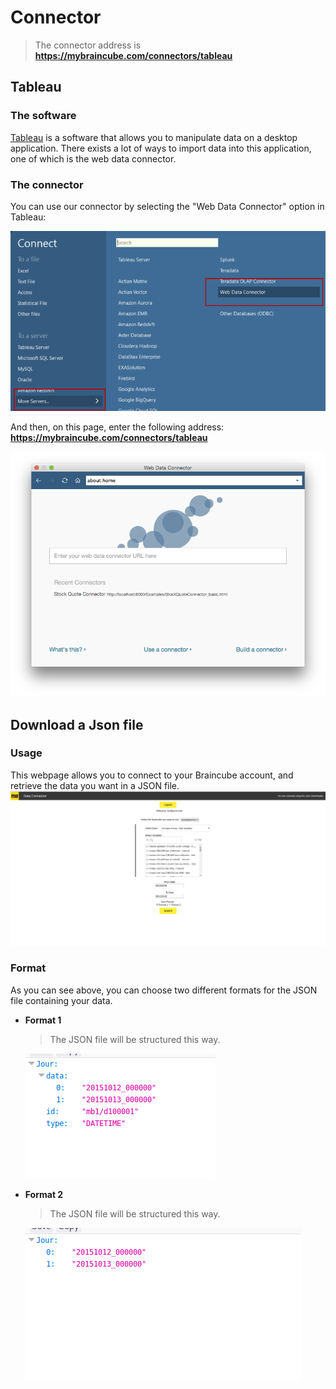 # Connector

> The connector address is **https://mybraincube.com/connectors/tableau**

## Tableau

### The software

<a href="https://www.tableau.com/" target="_blank">Tableau</a> is a software that allows you to manipulate data on a desktop application.
There exists a lot of ways to import data into this application, one of which is the web data connector.

### The connector

You can use our connector by selecting the "Web Data Connector" option in Tableau:

![](img/wdc_desktop_select_wdc_as_connector.png)

And then, on this page, enter the following address: **https://mybraincube.com/connectors/tableau**

![](img/wdc_desktop_enter_url.png)

## Download a Json file

### Usage

This webpage allows you to connect to your Braincube account, and retrieve the data you want in a JSON file.
![](img/json_downloader_view.png)

### Format

As you can see above, you can choose two different formats for the JSON file containing your data.

* **Format 1**

    > The JSON file will be structured this way.

    ![](img/json_downloader_format1.png)

* **Format 2**

    > The JSON file will be structured this way.
    
    ![](img/json_downloader_format2.png)
